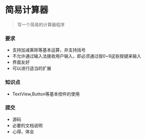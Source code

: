 # 简易计算器

> 写一个简易的计算器程序

### 要求

* 支持加减乘除等基本运算，并支持括号
* 不允许通过输入法接收用户输入，即必须通过按0~9这些按键来输入
* 界面友好
* 可以进行适当的扩展

### 知识点

* TextView,Button等基本控件的使用

### 提交

* 源码
* 必要的文档说明
* 心得，体会